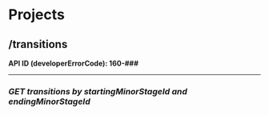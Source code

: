 # Projects

## /transitions

**API ID (developerErrorCode): 160-###**

---
### ***GET transitions by startingMinorStageId and endingMinorStageId***

